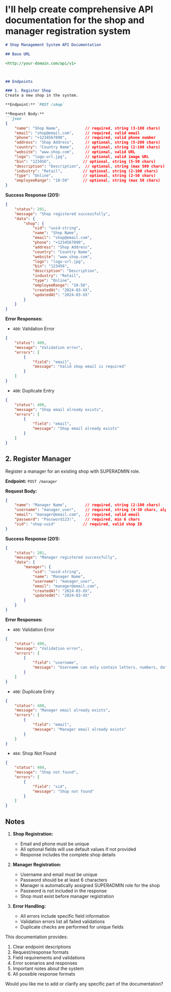 # I'll help create comprehensive API documentation for the shop and manager registration system

```markdown:docs/apis-docs.md
# Shop Management System API Documentation

## Base URL

<http://your-domain.com/api/v1>



## Endpoints

### 1. Register Shop
Create a new shop in the system.

**Endpoint:** `POST /shop`

**Request Body:**
```json
{
    "name": "Shop Name",           // required, string (3-100 chars)
    "email": "shop@email.com",     // required, valid email
    "phone": "+1234567890",        // required, valid phone number
    "address": "Shop Address",     // optional, string (5-200 chars)
    "country": "Country Name",     // optional, string (2-100 chars)
    "website": "www.shop.com",     // optional, valid URL
    "logo": "logo-url.jpg",        // optional, valid image URL
    "bin": "123456",              // optional, string (5-50 chars)
    "description": "Description",  // optional, string (max 500 chars)
    "industry": "Retail",         // optional, string (2-100 chars)
    "type": "Online",             // optional, string (2-50 chars)
    "employeeRange": "10-50"      // optional, string (max 50 chars)
}
```

**Success Response (201):**

```json
{
    "status": 201,
    "message": "Shop registered successfully",
    "data": {
        "shop": {
            "sid": "uuid-string",
            "name": "Shop Name",
            "email": "shop@email.com",
            "phone": "+1234567890",
            "address": "Shop Address",
            "country": "Country Name",
            "website": "www.shop.com",
            "logo": "logo-url.jpg",
            "bin": "123456",
            "description": "Description",
            "industry": "Retail",
            "type": "Online",
            "employeeRange": "10-50",
            "createdAt": "2024-03-XX",
            "updatedAt": "2024-03-XX"
        }
    }
}
```

**Error Responses:**

- `400`: Validation Error

```json
{
    "status": 400,
    "message": "Validation error",
    "errors": [
        {
            "field": "email",
            "message": "Valid shop email is required"
        }
    ]
}
```

- `400`: Duplicate Entry

```json
{
    "status": 400,
    "message": "Shop email already exists",
    "errors": [
        {
            "field": "email",
            "message": "Shop email already exists"
        }
    ]
}
```

## 2. Register Manager

Register a manager for an existing shop with SUPERADMIN role.

**Endpoint:** `POST /manager`

**Request Body:**

```json
{
    "name": "Manager Name",        // required, string (2-100 chars)
    "username": "manager_user",    // required, string (4-30 chars, alphanumeric with _ and .)
    "email": "manager@email.com",  // required, valid email
    "password": "Password123!",    // required, min 6 chars
    "sid": "shop-uuid"            // required, valid shop ID
}
```

**Success Response (201):**

```json
{
    "status": 201,
    "message": "Manager registered successfully",
    "data": {
        "manager": {
            "uid": "uuid-string",
            "name": "Manager Name",
            "username": "manager_user",
            "email": "manager@email.com",
            "createdAt": "2024-03-XX",
            "updatedAt": "2024-03-XX"
        }
    }
}
```

**Error Responses:**

- `400`: Validation Error

```json
{
    "status": 400,
    "message": "Validation error",
    "errors": [
        {
            "field": "username",
            "message": "Username can only contain letters, numbers, dots and underscores"
        }
    ]
}
```

- `400`: Duplicate Entry

```json
{
    "status": 400,
    "message": "Manager email already exists",
    "errors": [
        {
            "field": "email",
            "message": "Manager email already exists"
        }
    ]
}
```

- `404`: Shop Not Found

```json
{
    "status": 404,
    "message": "Shop not found",
    "errors": [
        {
            "field": "sid",
            "message": "Shop not found"
        }
    ]
}
```

## Notes

1. **Shop Registration:**
   - Email and phone must be unique
   - All optional fields will use default values if not provided
   - Response includes the complete shop details

2. **Manager Registration:**
   - Username and email must be unique
   - Password should be at least 6 characters
   - Manager is automatically assigned SUPERADMIN role for the shop
   - Password is not included in the response
   - Shop must exist before manager registration

3. **Error Handling:**
   - All errors include specific field information
   - Validation errors list all failed validations
   - Duplicate checks are performed for unique fields

This documentation provides:

1. Clear endpoint descriptions
2. Request/response formats
3. Field requirements and validations
4. Error scenarios and responses
5. Important notes about the system
6. All possible response formats

Would you like me to add or clarify any specific part of the documentation?
